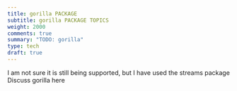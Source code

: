```yaml
---
title: gorilla PACKAGE
subtitle: gorilla PACKAGE TOPICS
weight: 2000
comments: true
summary: "TODO: gorilla"
type: tech
draft: true
---
```


I am not sure it is still being supported, but I have used the streams package
Discuss gorilla here

